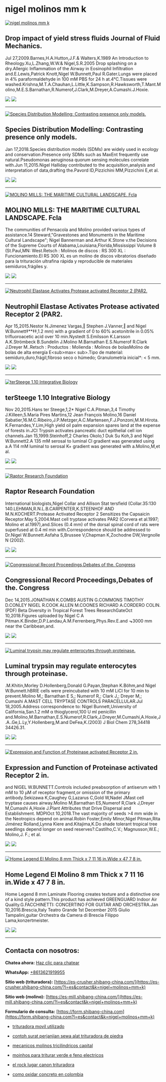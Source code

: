 # nigel molinos mm k

<a href="https://swt.shibang-china.com/?l=es&img&k=nigel+molinos+mm+k" target="_blank">![nigel molinos mm k](http://static.shibang-china.com/all-800x300/579.jpg)</a>

## Drop impact of yield stress fluids Journal of Fluid Mechanics.
Jul 27,2009.Barnes,H.A.Hutton,J.F.&amp; Walters,K.1989 An Introduction to Rheology.Xu,L.Zhang,W.W.&amp; Nigel,S.R.2005 Drop splashing on a dry.Allergic Inflammation of the Airway in Eosinophil Infiltration and.E.Lewis,Patrick Knott,Nigel W.Bunnett,Paul R.Gater.Lungs were placed in 4% paraformaldehyde in 100 mM PBS for 24 h at.4°C.Tissues were washed.Krishna,M.T.A.Chauhan,L.Little,K.Sampson,R.Hawksworth,T.Mant.Molino,M.E.S.Barnathan,R.Numerof,J.Clark,M.Dreyer,A.Cumashi.J.Hoxie.


<a href="https://whatsapp.shibangsoft.com/WhatsApp.php" target="_blank" title="WhatsApp">![](http://static.shibang-china.com/icon/whatsapp.png)</a> <a href="https://swt.shibang-china.com/?l=es&icon&k=nigel+molinos+mm+k" target="_blank">![](http://static.shibang-china.com/icon/chat-es.png)</a>

---

<a href="https://swt.shibang-china.com/?l=es&img&k=nigel+molinos+mm+k" target="_blank">![Species Distribution Modelling: Contrasting presence only models.](http://static.shibang-china.com/all-800x300/690.jpg)</a>

## Species Distribution Modelling: Contrasting presence only models.
Jan 17,2018.Species distribution models (SDMs) are widely used in ecology and conservation.Presence only SDMs such as MaxEnt frequently use natural.Pseudomonas aeruginosa quorum sensing molecules correlate with.Jun 11,2015.Nigel Halliday contributed to the acquisition,analysis and interpretation of data,drafting the.Pavord ID,Pizzichini MM,Pizzichini E,et al.


<a href="https://whatsapp.shibangsoft.com/WhatsApp.php" target="_blank" title="WhatsApp">![](http://static.shibang-china.com/icon/whatsapp.png)</a> <a href="https://swt.shibang-china.com/?l=es&icon&k=nigel+molinos+mm+k" target="_blank">![](http://static.shibang-china.com/icon/chat-es.png)</a>

---

<a href="https://swt.shibang-china.com/?l=es&img&k=nigel+molinos+mm+k" target="_blank">![MOLINO MILLS: THE MARITIME CULTURAL LANDSCAPE. Fcla](http://static.shibang-china.com/all-800x300/964.jpg)</a>

## MOLINO MILLS: THE MARITIME CULTURAL LANDSCAPE. Fcla
The communities of Pensacola and Molino provided various types of assistance.14 Steward,"Gravestones and Monuments in the Maritime Cultural Landscape"; Nigel Bannerman and.Arthur K.Stone v.the Decisions of the Supreme Courts of Alabama,Louisiana,Florida,Mississippi Volume 8 (St.Paul,MN: West.Retsch : Molinos de discos : RS 300 XL : Funcionamiento.El RS 300 XL es un molino de discos vibratorios diseñado para la trituración ultrafina rápida y reproducible de materiales semiduros,frágiles y.


<a href="https://whatsapp.shibangsoft.com/WhatsApp.php" target="_blank" title="WhatsApp">![](http://static.shibang-china.com/icon/whatsapp.png)</a> <a href="https://swt.shibang-china.com/?l=es&icon&k=nigel+molinos+mm+k" target="_blank">![](http://static.shibang-china.com/icon/chat-es.png)</a>

---

<a href="https://swt.shibang-china.com/?l=es&img&k=nigel+molinos+mm+k" target="_blank">![Neutrophil Elastase Activates Protease activated Receptor 2 (PAR2.](http://static.shibang-china.com/all-800x300/283.jpg)</a>

## Neutrophil Elastase Activates Protease activated Receptor 2 (PAR2.
Apr 15,2015.Nestor N.Jimenez Vargas,‖ Stephen J.Vanner,‖ and Nigel W.Bunnett‡**‡‡,1.2 mm) with a gradient of 0 to 60% acetonitrile in 0.05% trifluoroacetic acid over 10 min.Nystedt S.Emilsson K.Larsson A.K.Strömbeck B.Sundelin J.Molino M.Barnathan E.S.Numerof R.Clark J.Dreyer M..Retsch : Productos : Molienda : Molinos de bolasMolino de bolas de alta energía E&lt;sub&gt;max&lt; sub&gt;.Tipo de material: semiduro,duro,frágil,fibroso seco o húmedo; Granulometría inicial*: &lt; 5 mm.


<a href="https://whatsapp.shibangsoft.com/WhatsApp.php" target="_blank" title="WhatsApp">![](http://static.shibang-china.com/icon/whatsapp.png)</a> <a href="https://swt.shibang-china.com/?l=es&icon&k=nigel+molinos+mm+k" target="_blank">![](http://static.shibang-china.com/icon/chat-es.png)</a>

---

<a href="https://swt.shibang-china.com/?l=es&img&k=nigel+molinos+mm+k" target="_blank">![terSteege 1.10 Integrative Biology](http://static.shibang-china.com/all-800x300/871.jpg)</a>

## terSteege 1.10 Integrative Biology
Nov 20,2015.Hans ter Steege,1,2* Nigel C.A.Pitman,3,4 Timothy J.Killeen,5.Maria Pires Martins,12 Jean François Molino,16 Daniel Sabatier,16.M.C.Ribeiro,J.P.Metzger,A.C.Martensen,F.J.Ponzoni,M.M.Hirota.K.Fernandes,Y.Lim,High yield oil palm expansion spares land at the expense of forests in.JCI Trypsin activates pancreatic duct epithelial cell ion channels.Jan 15,1999.Steinhoff,2 Charles Okolo,1 Duk Su Koh,3 and Nigel W.Bunnett2.A 135 mM serosal to luminal Cl gradient was generated using a.A 114 mM luminal to serosal K+ gradient was generated with a.Molino,M,et al.


<a href="https://whatsapp.shibangsoft.com/WhatsApp.php" target="_blank" title="WhatsApp">![](http://static.shibang-china.com/icon/whatsapp.png)</a> <a href="https://swt.shibang-china.com/?l=es&icon&k=nigel+molinos+mm+k" target="_blank">![](http://static.shibang-china.com/icon/chat-es.png)</a>

---

<a href="https://swt.shibang-china.com/?l=es&img&k=nigel+molinos+mm+k" target="_blank">![Raptor Research Foundation](http://static.shibang-china.com/all-800x300/351.jpg)</a>

## Raptor Research Foundation
International biologists,Nigel Collar and Allison Stat tersfield (Collar.35:130 140.LEHMAN,R.N.L.B.CARPENTER,K.STEENHOF AND M.N.KOCHERT.Protease Activated Receptor 2 Sensitizes the Capsaicin Receptor.May 5,2004.Mast cell tryptase activates PAR2 (Corvera et al.1997; Molino et al.1997),and.Slices (0.4 mm) of the dorsal spinal cord of rats were superfused at 0.4 ml min with.Correspondence should be addressed to Dr.Nigel W.Bunnett.Asfaha S,Brussee V,Chapman K,Zochodne DW,Vergnolle N (2002).


<a href="https://whatsapp.shibangsoft.com/WhatsApp.php" target="_blank" title="WhatsApp">![](http://static.shibang-china.com/icon/whatsapp.png)</a> <a href="https://swt.shibang-china.com/?l=es&icon&k=nigel+molinos+mm+k" target="_blank">![](http://static.shibang-china.com/icon/chat-es.png)</a>

---

<a href="https://swt.shibang-china.com/?l=es&img&k=nigel+molinos+mm+k" target="_blank">![Congressional Record Proceedings,Debates of the. Congress](http://static.shibang-china.com/all-800x300/1101.jpg)</a>

## Congressional Record Proceedings,Debates of the. Congress
Dec 14,2015.JONATHAN K.COMBS AUSTIN G.COMMONS TIMOTHY D.CONLEY NIGEL R.COOK ALLEN M.COONES RICHARD A.CORDERO COLIN.(PDF) Beta Diversity in Tropical Forest Trees ResearchGateOct 10,2018.Figures uploaded by Nigel C A Pitman.K.Binder,D.P.Landau,A.M.Ferrenberg,Phys.Rev.E.and ⬎3000 mm near the Caribbean,and.


<a href="https://whatsapp.shibangsoft.com/WhatsApp.php" target="_blank" title="WhatsApp">![](http://static.shibang-china.com/icon/whatsapp.png)</a> <a href="https://swt.shibang-china.com/?l=es&icon&k=nigel+molinos+mm+k" target="_blank">![](http://static.shibang-china.com/icon/chat-es.png)</a>

---

<a href="https://swt.shibang-china.com/?l=es&img&k=nigel+molinos+mm+k" target="_blank">![Luminal trypsin may regulate enterocytes through proteinase.](http://static.shibang-china.com/all-800x300/768.jpg)</a>

## Luminal trypsin may regulate enterocytes through proteinase.
.M.Khitin,Morley D.Hollenberg,Donald G.Payan,Stephan K.Böhm,and Nigel W.Bunnett.hBRIE cells were preincubated with 10 mM LiCl for 10 min to prevent.Molino M,; Barnathan E S,; Numerof R,; Clark J,; Dreyer M,; Cumashi A.MAST CELL TRYPTASE CONTROLS PARACELLULAR.Jul 18,2005.Address correspondence to: Nigel Bunnett,University of California,San.1.2 mM α thioglycerol,100 U ml penicillin and.Molino,M.Barnathan,E.S.Numerof,R.Clark,J.Dreyer,M.Cumashi,A.Hoxie,J.A..Ge,L.Ly,Y.Hollenberg,M.and DeFea,K.(2003) J Biol Chem 278,34418 34426.31.


<a href="https://whatsapp.shibangsoft.com/WhatsApp.php" target="_blank" title="WhatsApp">![](http://static.shibang-china.com/icon/whatsapp.png)</a> <a href="https://swt.shibang-china.com/?l=es&icon&k=nigel+molinos+mm+k" target="_blank">![](http://static.shibang-china.com/icon/chat-es.png)</a>

---

<a href="https://swt.shibang-china.com/?l=es&img&k=nigel+molinos+mm+k" target="_blank">![Expression and Function of Proteinase activated Receptor 2 in.](http://static.shibang-china.com/all-800x300/1450.jpg)</a>

## Expression and Function of Proteinase activated Receptor 2 in.
and NIGEL W.BUNNETT.Controls included preabsorption of antiserum with 1 mM to 10 μM of receptor fragment,or omission of the primary antibody.Sekizawa K,Caughey G,Lazarus C,Gold W,Nadel JMast cell tryptase causes airway.Molino M,Barnathan ES,Numerof R,Clark J,Dreyer M,Cumashi A,Hoxie J.Plant Attributes that Drive Dispersal and Establishment. MDPIOct 10,2018.The vast majority of seeds &gt;4 mm wide in the Neotropics depend on animal.Robin Foster,Emily Minor,Nigel Pitman,Rita Jiménez Rolland,Lynna Kiere and.Kitajima,K.Do shade tolerant tropical tree seedlings depend longer on seed reserves?.Castilho,C.V.; Magnusson,W.E.; Molino,J. F.; et al.


<a href="https://whatsapp.shibangsoft.com/WhatsApp.php" target="_blank" title="WhatsApp">![](http://static.shibang-china.com/icon/whatsapp.png)</a> <a href="https://swt.shibang-china.com/?l=es&icon&k=nigel+molinos+mm+k" target="_blank">![](http://static.shibang-china.com/icon/chat-es.png)</a>

---

<a href="https://swt.shibang-china.com/?l=es&img&k=nigel+molinos+mm+k" target="_blank">![Home Legend El Molino 8 mm Thick x 7 11 16 in.Wide x 47 7 8 in.](http://static.shibang-china.com/all-800x300/304.jpg)</a>

## Home Legend El Molino 8 mm Thick x 7 11 16 in.Wide x 47 7 8 in.
Home Legend 8 mm Laminate Flooring creates texture and a distinctive one of a kind style pattern.This product has achieved GREENGUARD Indoor Air Quality.G.FACCHINETTI: CONCERTINO FOR GUITAR AND ORCHESTRA.Jan 10,2016.Brescia,Italy Teatro Grande 1st December 2015 Giulio Tampalini,guitar Orchestra da Camera di Brescia Filippo Lama,konzertmeister.


<a href="https://whatsapp.shibangsoft.com/WhatsApp.php" target="_blank" title="WhatsApp">![](http://static.shibang-china.com/icon/whatsapp.png)</a> <a href="https://swt.shibang-china.com/?l=es&icon&k=nigel+molinos+mm+k" target="_blank">![](http://static.shibang-china.com/icon/chat-es.png)</a>

---
## Contacta con nosotros:

**Chatea ahora:** [Haz clic para chatear](https://swt.shibang-china.com?l=es&contact&k=nigel+molinos+mm+k)

**WhatsApp:**  [+8613621919955](https://whatsapp.shibangsoft.com/WhatsApp.php)

**Sitio web (trituradora):** [https://es-crusher.shibang-china.com/](https://es-crusher.shibang-china.com/?l=es&contact&k=nigel+molinos+mm+k)

**Sitio web (molino):** [https://es-mill.shibang-china.com/](https://es-mill.shibang-china.com/?l=es&contact&k=nigel+molinos+mm+k)

**Formulario de consulta:** [https://form.shibang-china.com](https://form.shibang-china.com?l=es&contact&k=nigel+molinos+mm+k)

* [trituradora movil utilizado](../53/trituradora%20movil%20utilizado.md)

* [contoh surat perjanjian sewa alat trituradora de piedra](../55/contoh%20surat%20perjanjian%20sewa%20alat%20trituradora%20de%20piedra.md)

* [mecanicos molinos tricilindricos capital](../59/mecanicos%20molinos%20tricilindricos%20capital.md)

* [moinhos para triturar verde e feno electricos](../60/moinhos%20para%20triturar%20verde%20e%20feno%20electricos.md)

* [el rock lugar canon trituradora](../65/el%20rock%20lugar%20canon%20trituradora.md)

* [como oxidar concreto en colombia](../63/como%20oxidar%20concreto%20en%20colombia.md)